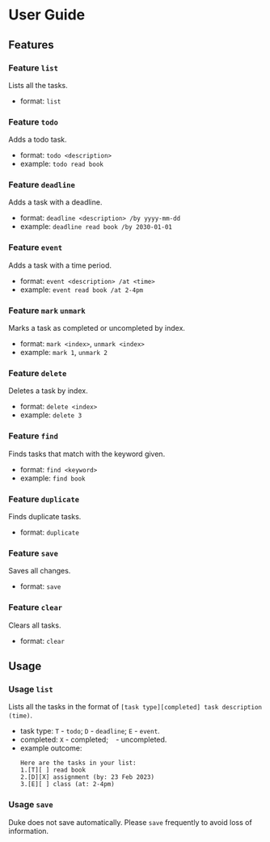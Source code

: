 # User Guide

## Features 

### Feature `list`
Lists all the tasks. 
- format: `list`

### Feature `todo`
Adds a todo task. 
- format: `todo <description>`
- example: `todo read book`

### Feature `deadline`
Adds a task with a deadline. 
- format: `deadline <description> /by yyyy-mm-dd`
- example: `deadline read book /by 2030-01-01`

### Feature `event`
Adds a task with a time period. 
- format: `event <description> /at <time>`
- example: `event read book /at 2-4pm`

### Feature `mark` `unmark`
Marks a task as completed or uncompleted by index. 
- format: `mark <index>`, `unmark <index>`
- example: `mark 1`, `unmark 2`

### Feature `delete`
Deletes a task by index. 
- format: `delete <index>`
- example: `delete 3`

### Feature `find`
Finds tasks that match with the keyword given. 
- format: `find <keyword>`
- example: `find book`

### Feature `duplicate`
Finds duplicate tasks. 
- format: `duplicate`

### Feature `save`
Saves all changes.  
- format: `save`

### Feature `clear`
Clears all tasks. 
- format: `clear`

## Usage

### Usage `list`
Lists all the tasks in the format of 
`[task type][completed] task description (time)`.
- task type: `T` - `todo`; `D` - `deadline`; `E` - `event`. 
- completed: `X` - completed; ` ` - uncompleted. 
- example outcome:
  ```
  Here are the tasks in your list: 
  1.[T][ ] read book
  2.[D][X] assignment (by: 23 Feb 2023)
  3.[E][ ] class (at: 2-4pm)
  ```
### Usage `save`
Duke does not save automatically. 
Please `save` frequently to avoid loss of information. 